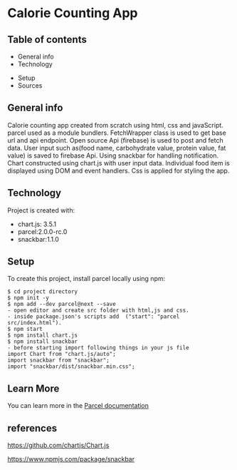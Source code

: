 # Calorie Counting App

## Table of contents

- General info
- Technology

* Setup
* Sources

## General info

Calorie counting app created from scratch using html, css and javaScript.
parcel used as a module bundlers.
FetchWrapper class is used to get base url and api endpoint.
Open source Api (firebase) is used to post and fetch data.
User input such as(food name, carbohydrate value, protein value, fat value) is saved
to firebase Api.
Using snackbar for handling notification.
Chart constructed using chart.js with user input data.
Individual food item is displayed using DOM and event handlers.
Css is applied for styling the app.

## Technology

Project is created with:

- chart.js: 3.5.1
- parcel:2.0.0-rc.0
- snackbar:1.1.0

## Setup

To create this project, install parcel locally using npm:

```
$ cd project directory
$ npm init -y
$ npm add --dev parcel@next --save
- open editor and create src folder with html,js and css.
- inside package.json's scripts add  ("start": "parcel src/index.html").
$ npm start
$ npm install chart.js
$ npm install snackbar
- before starting import following things in your js file
import Chart from "chart.js/auto";
import snackbar from "snackbar";
import "snackbar/dist/snackbar.min.css";
```

## Learn More

You can learn more in the [Parcel documentation](https://parceljs.org/getting-started/webapp/)

## references

https://github.com/chartjs/Chart.js​​​​​​​

https://www.npmjs.com/package/snackbar​​​​​​​
